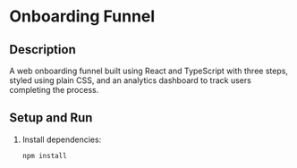 # Onboarding Funnel

## Description
A web onboarding funnel built using React and TypeScript with three steps, styled using plain CSS, and an analytics dashboard to track users completing the process.

## Setup and Run

1. Install dependencies:
   ```bash
   npm install
